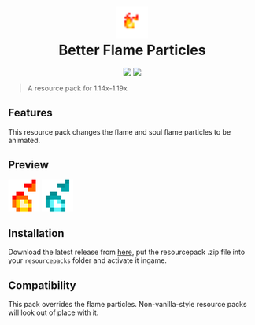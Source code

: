 <h1 align="center">
  <img src="/pack.png" width="64" height="64"><br/>
  Better Flame Particles
</h1>
<p align="center">
  <a href="https://github.com/Tschipcraft/better_flame_particles/stargazers"><img src="https://img.shields.io/github/stars/Tschipcraft/better_flame_particles?colorA=181712&colorB=fff5c6&style=for-the-badge"></a>
  <a href="https://github.com/Tschipcraft/better_flame_particles/releases/latest"><img src="https://img.shields.io/github/downloads/Tschipcraft/better_flame_particles/total?logo=github&colorA=181712&colorB=fff5c6&style=for-the-badge"></a>
</p>

> A resource pack for 1.14x-1.19x

## Features

This resource pack changes the flame and soul flame particles to be animated.


## Preview
<p>
  <img src="/demo.gif" style="image-rendering:crisp-edges" width="64" height="64">
  <img src="/demo2.gif" style="image-rendering:crisp-edges" width="64" height="64">
</p>


## Installation

Download the latest release from [here](https://github.com/Tschipcraft/better_flame_particles/releases/latest), put the resourcepack .zip file into your `resourcepacks` folder and activate it ingame.


## Compatibility

This pack overrides the flame particles. Non-vanilla-style resource packs will look out of place with it.
